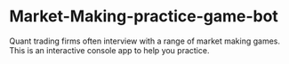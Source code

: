 # Market-Making-practice-game-bot
Quant trading firms often interview with a range of market making games. This is an interactive console app to help you practice.
